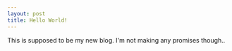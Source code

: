 ```yaml
---
layout: post
title: Hello World!
---
```


This is supposed to be my new blog. I'm not making any promises though..